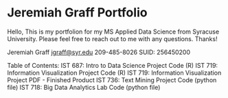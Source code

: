 # Jeremiah Graff Portfolio

Hello,
This is my portfolion for my MS Applied Data Science from Syracuse University. Please feel free to reach out to me with any questions. Thanks!

Jeremiah Graff
jgraff@syr.edu
209-485-8026
SUID: 256450200

Table of Contents:
IST 687: Intro to Data Science Project Code (R)
IST 719: Information Visualization Project Code (R)
IST 719: Information Visualization Project PDF - Finished Product
IST 736: Text Mining Project Code (python file)
IST 718: Big Data Analytics Lab Code (python file)
